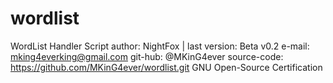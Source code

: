 # wordlist
WordList Handler Script
author: NightFox | last version: Beta v0.2
e-mail: mking4everking@gmail.com
git-hub: @MKinG4ever
source-code: https://github.com/MKinG4ever/wordlist.git
GNU Open-Source Certification
